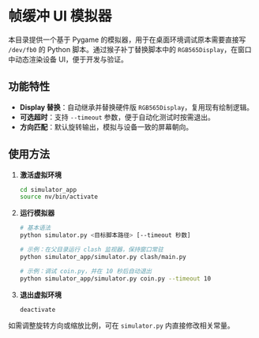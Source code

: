 # 帧缓冲 UI 模拟器

本目录提供一个基于 Pygame 的模拟器，用于在桌面环境调试原本需要直接写 `/dev/fb0` 的 Python 脚本。通过猴子补丁替换脚本中的 `RGB565Display`，在窗口中动态渲染设备 UI，便于开发与验证。

## 功能特性

- **Display 替换**：自动继承并替换硬件版 `RGB565Display`，复用现有绘制逻辑。
- **可选超时**：支持 `--timeout` 参数，便于自动化测试时按需退出。
- **方向匹配**：默认旋转输出，模拟与设备一致的屏幕朝向。

## 使用方法

1. **激活虚拟环境**

   ```bash
   cd simulator_app
   source nv/bin/activate
   ```

2. **运行模拟器**

   ```bash
   # 基本语法
   python simulator.py <目标脚本路径> [--timeout 秒数]

   # 示例：在父目录运行 clash 监视器，保持窗口常驻
   python simulator_app/simulator.py clash/main.py

   # 示例：调试 coin.py，并在 10 秒后自动退出
   python simulator_app/simulator.py coin.py --timeout 10
   ```

3. **退出虚拟环境**

   ```bash
   deactivate
   ```

如需调整旋转方向或缩放比例，可在 `simulator.py` 内直接修改相关常量。
